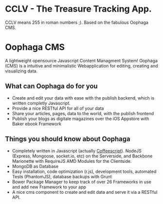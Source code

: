 # CCLV - The Treasure Tracking App.
CCLV means 255 in roman numbers ;). Based on the fabulous Oophaga CMS.

# Oophaga CMS
A lightweight opensource Javascript Content Managment System! Oophaga (CMS) is a intuitive and minimalistic Webapplication for editing, creating and visualizing data.

## What can Oophaga do for you
* Create and edit your data with ease with the publish backend, which is written completly Javascript.
* Provide a nice RESTful API for all of your data
* Share your articles, pages, data to the world, with the publish frontend
* Publish your blogs as digitale magazines over the iOS Appstore with Baker ebook Framework

## Things you should know about Oophaga
* Completely written in Javascript (actually [Coffeescript](coffeescript.org)). NodeJS (Express, Mongoose, socket.io, etc) on the Serverside, and Backbone Marionette with RequireJS AMD Modules for the Clientside.
* MongoDB as Database
* Easy installation, code optimization (r.js), development tools, automated Tests (PhantomJS), database backups with Grunt
* Bower Package Manager to keep track of over 26 Frameworks in use and add new Framework to your app
* A nice cms component to create and edit data and serve it via a RESTful API.
